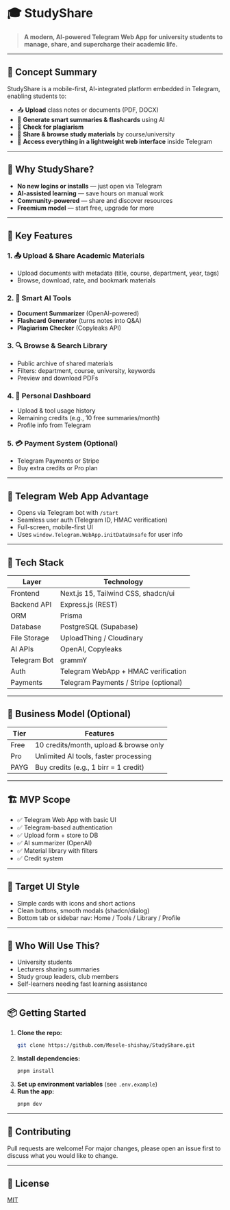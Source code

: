 # 🎓 StudyShare

> **A modern, AI-powered Telegram Web App for university students to manage, share, and supercharge their academic life.**

---

## 🧠 Concept Summary

StudyShare is a mobile-first, AI-integrated platform embedded in Telegram, enabling students to:

- 📤 **Upload** class notes or documents (PDF, DOCX)
- 🧠 **Generate smart summaries & flashcards** using AI
- 🔎 **Check for plagiarism**
- 🤝 **Share & browse study materials** by course/university
- 📱 **Access everything in a lightweight web interface** inside Telegram

---

## 🚀 Why StudyShare?

- **No new logins or installs** — just open via Telegram
- **AI-assisted learning** — save hours on manual work
- **Community-powered** — share and discover resources
- **Freemium model** — start free, upgrade for more

---

## 🔑 Key Features

### 1. 📤 Upload & Share Academic Materials

- Upload documents with metadata (title, course, department, year, tags)
- Browse, download, rate, and bookmark materials

### 2. 🧠 Smart AI Tools

- **Document Summarizer** (OpenAI-powered)
- **Flashcard Generator** (turns notes into Q&A)
- **Plagiarism Checker** (Copyleaks API)

### 3. 🔍 Browse & Search Library

- Public archive of shared materials
- Filters: department, course, university, keywords
- Preview and download PDFs

### 4. 👤 Personal Dashboard

- Upload & tool usage history
- Remaining credits (e.g., 10 free summaries/month)
- Profile info from Telegram

### 5. 💳 Payment System (Optional)

- Telegram Payments or Stripe
- Buy extra credits or Pro plan

---

## 📱 Telegram Web App Advantage

- Opens via Telegram bot with `/start`
- Seamless user auth (Telegram ID, HMAC verification)
- Full-screen, mobile-first UI
- Uses `window.Telegram.WebApp.initDataUnsafe` for user info

---

## 🧱 Tech Stack

| Layer        | Technology                            |
| ------------ | ------------------------------------- |
| Frontend     | Next.js 15, Tailwind CSS, shadcn/ui   |
| Backend API  | Express.js (REST)                     |
| ORM          | Prisma                                |
| Database     | PostgreSQL (Supabase)                 |
| File Storage | UploadThing / Cloudinary              |
| AI APIs      | OpenAI, Copyleaks                     |
| Telegram Bot | grammY                                |
| Auth         | Telegram WebApp + HMAC verification   |
| Payments     | Telegram Payments / Stripe (optional) |

---

## 💼 Business Model (Optional)

| Tier | Features                               |
| ---- | -------------------------------------- |
| Free | 10 credits/month, upload & browse only |
| Pro  | Unlimited AI tools, faster processing  |
| PAYG | Buy credits (e.g., 1 birr = 1 credit)  |

---

## 🏗️ MVP Scope

- ✅ Telegram Web App with basic UI
- ✅ Telegram-based authentication
- ✅ Upload form + store to DB
- ✅ AI summarizer (OpenAI)
- ✅ Material library with filters
- ✅ Credit system

---

## 🎨 Target UI Style

- Simple cards with icons and short actions
- Clean buttons, smooth modals (shadcn/dialog)
- Bottom tab or sidebar nav: Home / Tools / Library / Profile

---

## 👥 Who Will Use This?

- University students
- Lecturers sharing summaries
- Study group leaders, club members
- Self-learners needing fast learning assistance

---

## 📦 Getting Started

1. **Clone the repo:**
   ```bash
   git clone https://github.com/Mesele-shishay/StudyShare.git
   ```
2. **Install dependencies:**
   ```bash
   pnpm install
   ```
3. **Set up environment variables** (see `.env.example`)
4. **Run the app:**
   ```bash
   pnpm dev
   ```

---

## 🤝 Contributing

Pull requests are welcome! For major changes, please open an issue first to discuss what you would like to change.

---

## 📄 License

[MIT](LICENSE)
